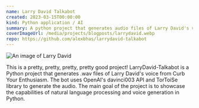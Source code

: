 ```yaml
---
name: Larry David Talkabot
created: 2023-03-15T00:00:00
kind: Python application / AI
summary: A python project that generates audio files of Larry David's voice with text from GPT.
coverImageUrl: /media/projects/blogposts/larrydavid.webp
repo: https://github.com/alexbhas/larrydavid-talkabot
---
```


![An image of Larry David](/media/projects/blogposts/larrydavid.webp)

<script context="module">
  import { load } from "./_load"
  export { load }
</script>

This is a pretty, pretty, pretty, pretty good project! LarryDavid-Talkabot is a Python project that generates .wav files of Larry David's voice from Curb Your Enthusiasm. The bot uses OpenAI's davinci003 API and TorToiSe library to generate the audio. The main goal of the project is to showcase the capabilities of natural language processing and voice generation in Python.